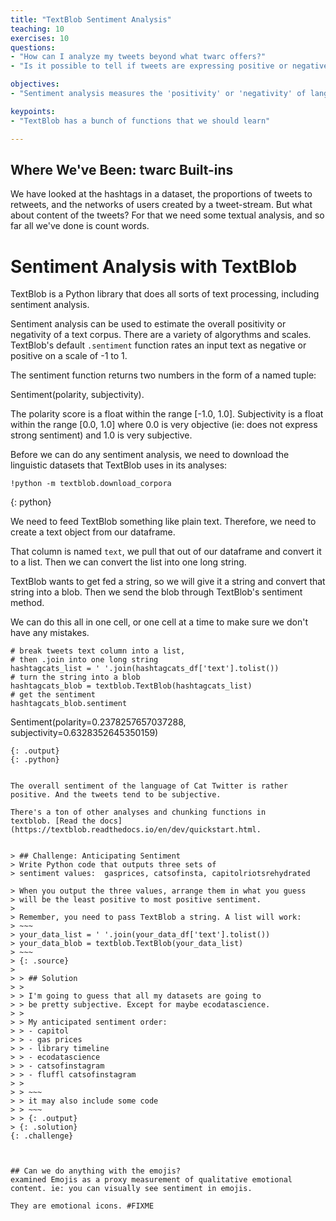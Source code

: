 ```yaml
---
title: "TextBlob Sentiment Analysis"
teaching: 10
exercises: 10
questions:
- "How can I analyze my tweets beyond what twarc offers?"
- "Is it possible to tell if tweets are expressing positive or negative feelings?"

objectives:
- "Sentiment analysis measures the 'positivity' or 'negativity' of language"

keypoints:
- "TextBlob has a bunch of functions that we should learn"

---
```


## Where We've Been: twarc Built-ins
We have looked at the hashtags in a dataset, the
proportions of tweets to retweets, and the networks of users created
by a tweet-stream. But what about content
of the tweets? For that we need some textual analysis, and so far all
we've done is count words.

# Sentiment Analysis with TextBlob
TextBlob is a Python library that does all sorts of text processing, 
including sentiment analysis. 

Sentiment analysis can be used to estimate the overall 
positivity or negativity of a text corpus. There are a variety 
of algorythms and scales. TextBlob's default `.sentiment` 
function rates an input text as negative or positive on a 
scale of -1 to 1.

The sentiment function returns two numbers in the form of a named tuple: 

Sentiment(polarity, subjectivity). 

The polarity score is a float 
within the range [-1.0, 1.0]. Subjectivity is a float within the 
range [0.0, 1.0] where 0.0 is very objective (ie: does not express
strong sentiment) and 1.0 is very 
subjective.

Before we can do any sentiment analysis, we need to download
the linguistic datasets that TextBlob uses in its analyses:

~~~
!python -m textblob.download_corpora
~~~
{: python}

We need to feed TextBlob something like plain text. Therefore, 
we need to create a text object from our dataframe.
 
That column is named `text`, we pull that 
out of our dataframe and convert it to a list. Then we can 
convert the list into one long string. 

TextBlob wants to get fed a string, so we will give it a string and convert that 
string into a blob. Then we send the blob through TextBlob's sentiment method.


We can do this all in one cell, or one cell at a time to make
sure we don't have any mistakes.


~~~
# break tweets text column into a list, 
# then .join into one long string 
hashtagcats_list = ' '.join(hashtagcats_df['text'].tolist())
# turn the string into a blob
hashtagcats_blob = textblob.TextBlob(hashtagcats_list)
# get the sentiment
hashtagcats_blob.sentiment
~~~ 
Sentiment(polarity=0.2378257657037288, 
          subjectivity=0.6328352645350159)
~~~ 
{: .output}
{: .python}


The overall sentiment of the language of Cat Twitter is rather 
positive. And the tweets tend to be subjective.

There's a ton of other analyses and chunking functions in 
textblob. [Read the docs](https://textblob.readthedocs.io/en/dev/quickstart.html.


> ## Challenge: Anticipating Sentiment
> Write Python code that outputs three sets of 
> sentiment values:  gasprices, catsofinsta, capitolriotsrehydrated

> When you output the three values, arrange them in what you guess
> will be the least positive to most positive sentiment.
>
> Remember, you need to pass TextBlob a string. A list will work:
> ~~~
> your_data_list = ' '.join(your_data_df['text'].tolist())
> your_data_blob = textblob.TextBlob(your_data_list)
> ~~~
> {: .source}
>
> > ## Solution
> >
> > I'm going to guess that all my datasets are going to 
> > be pretty subjective. Except for maybe ecodatascience.
> > 
> > My anticipated sentiment order:
> > - capitol
> > - gas prices
> > - library timeline
> > - ecodatascience
> > - catsofinstagram
> > - fluffl catsofinstagram
> > 
> > ~~~
> > it may also include some code
> > ~~~
> > {: .output}
> {: .solution}
{: .challenge}



## Can we do anything with the emojis?
examined Emojis as a proxy measurement of qualitative emotional 
content. ie: you can visually see sentiment in emojis.

They are emotional icons. #FIXME


